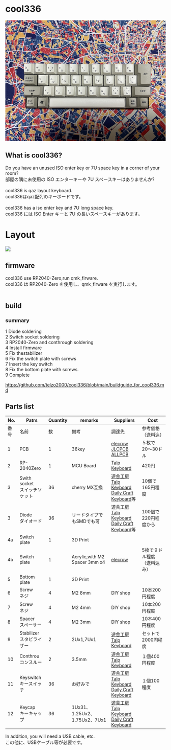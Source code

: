 # cool336

![](IMG/img00010.jpg)

## What is cool336?

Do you have an unused ISO enter key or 7U space key in a corner of your room?
<br>
部屋の隅に未使用の ISO エンターキーや 7U スペースキーはありませんか?
<br>
<br>
cool336 is qaz layout keyboard.
<br>
cool336はqaz配列のキーボードです。
<br><br>
cool336 has a iso enter key and 7U long space key.
<br>
cool336 には ISO Enter キーと 7U の長いスペースキーがあります。


# Layout

![](img/cooll336.png)




## firmware 

cool336 use RP2040-Zero,run qmk_firware.
<br>
cool336 は RP2040-Zero を使用し、qmk_firware を実行します。
<br><br>

## build

### summary
1 Diode soldering
<br>
2 Switch socket soldering
<br>
3 RP2040-Zero and conthrough soldering
<br>
4 Install firmware
<br>
5 Fix thestabilizer
<br>
6 Fix the switch plate with screws
<br>
7 Insert the key switch
<br>
8 Fix the bottom plate with screws.
<br>
9 Complete
<br>

https://github.com/telzo2000/cool336/blob/main/buildguide_for_cool336.md


## Parts list


| No. | Patrs | Quantity | remarks | Suppliers | Cost |
|--|--|--|--|--|--|
|番号|名前|数|備考|調達先|参考価格（送料込）|<br>
|1|PCB|1|36key|[elecrow](https://www.elecrow.com)<br>[JLCPCB](https://jlcpcb.com)<br>[ALLPCB](https://www.allpcb.com)|５枚で20〜30ドル|<br>
|2|RP-2040Zero|1|MCU Board|[Talp Keyboard](https://talpkeyboard.net)|420円|
|3|Swith socket<br>スイッチソケット|36|cherry MX互換|[遊舎工房](https://yushakobo.jp)<br>[Talp Keyboard](https://talpkeyboard.net)<br>[Daily Craft Keyboard](https://shop.dailycraft.jp)等|10個で165円程度|
|3|Diode<br>ダイオード|36|リードタイプでもSMDでも可|[遊舎工房](https://yushakobo.jp)<br>[Talp Keyboard](https://talpkeyboard.net)<br>[Daily Craft Keyboard](https://shop.dailycraft.jp)等|100個で220円程度から|
|4a|Switch plate|1|3D Print|||
|4b|Switch plate|1|Acrylic,with M2 Spacer 3mm x4|[elecrow](https://www.elecrow.com/acrylic-cutting.html)|5枚で９ドル程度（送料込み）|
|5|Bottom plate|1|3D Print||
|6|Screw<br>ネジ|4|M2 8mm|DIY shop|10本200円程度|
|7|Screw<br>ネジ|4|M2 4mm|DIY shop|10本200円程度|
|8|Spacer<br>スペーサー|4|M2 3mm|DIY shop|10本400円程度|
|9|Stabilizer<br>スタビライザー|2|2Ux1,7Ux1|[遊舎工房](https://yushakobo.jp)<br>[Talp Keyboard](https://talpkeyboard.net)|セットで2000円程度|
|10|Conthrou<br>コンスルー|2|3.5mm|[遊舎工房](https://yushakobo.jp)<br>[Talp Keyboard](https://talpkeyboard.net)|１個400円程度|
|11|Keyswitch<br>キースイッチ|36|お好みで|[遊舎工房](https://yushakobo.jp)<br>[Talp Keyboard](https://talpkeyboard.net)<br>[Daily Craft Keyboard](https://shop.dailycraft.jp)|１個100程度|
|12|Keycap<br>キーキャップ|36|1Ux31、1.25Ux2、1.75Ux2、7Ux1|[遊舎工房](https://yushakobo.jp)<br>[Talp Keyboard](https://talpkeyboard.net)<br>[Daily Craft Keyboard](https://shop.dailycraft.jp)||


In addition, you will need a USB cable, etc.
<br>
この他に、USBケーブル等が必要です。
<br>


